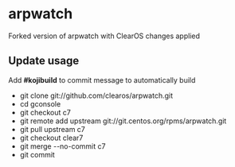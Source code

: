 # arpwatch

Forked version of arpwatch with ClearOS changes applied

## Update usage
  Add __#kojibuild__ to commit message to automatically build

* git clone git://github.com/clearos/arpwatch.git
* cd gconsole
* git checkout c7
* git remote add upstream git://git.centos.org/rpms/arpwatch.git
* git pull upstream c7
* git checkout clear7
* git merge --no-commit c7
* git commit
